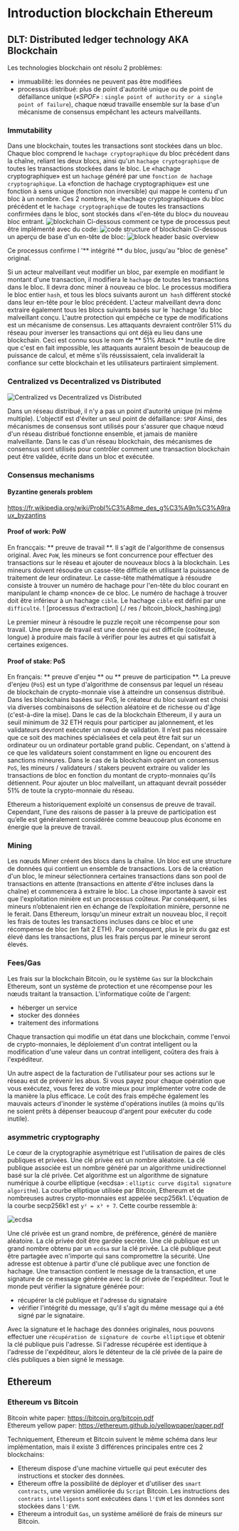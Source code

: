 # **Introduction blockchain Ethereum**

## **DLT: Distributed ledger technology AKA Blockchain**

Les technologies blockchain ont résolu 2 problèmes:

- immuabilité: les données ne peuvent pas être modifiées
- processus distribué: plus de point d'autorité unique ou de point de défaillance unique (_«SPOF»_ : `single point of authority or a single point of failure`), chaque nœud travaille ensemble sur la base d'un mécanisme de consensus empêchant les acteurs malveillants.

### **Immutability**

Dans une blockchain, toutes les transactions sont stockées dans un bloc.
Chaque bloc comprend le `hachage cryptographique` du bloc précédent dans la chaîne, reliant les deux blocs, ainsi qu'un `hachage cryptographique` de toutes les transactions stockées dans le bloc.
Le «hachage cryptographique» est un `hachage` généré par une `fonction de hachage cryptographique`.
La «fonction de hachage cryptographique» est une fonction à sens unique (fonction non inversible) qui mappe le contenu d'un bloc à un nombre.
Ces 2 nombres, le «hachage cryptographique» du bloc précédent et le `hachage cryptographique` de toutes les transactions confirmées dans le bloc, sont stockés dans «l'en-tête du bloc» du nouveau bloc entrant.
![blockchain](./res/blockchain.jpeg)
Ci-dessous comment ce type de processus peut être implémenté avec du code:
![code structure of blockchain](./res/codeview.jpg)
Ci-dessous un aperçu de base d'un en-tête de bloc:
![block header basic overview](./res/blockheader.png)

Ce processus confirme l '** intégrité ** du bloc, jusqu'au "bloc de genèse" original.

Si un acteur malveillant veut modifier un bloc, par exemple en modifiant le montant d'une transaction, il modifiera le `hachage` de toutes les transactions dans le bloc. Il devra donc miner à nouveau ce bloc. Le processus modifiera le bloc entier `hash`, et tous les blocs suivants auront un` hash` différent stocké dans leur en-tête pour le bloc précédent. L'acteur malveillant devra donc extraire également tous les blocs suivants basés sur le `hachage 'du bloc malveillant conçu.
L'autre protection qui empêche ce type de modifications est un mécanisme de consensus.
Les attaquants devraient contrôler 51% du réseau pour inverser les transactions qui ont déjà eu lieu dans une blockchain.
Ceci est connu sous le nom de ** 51% Attack **
Inutile de dire que c'est en fait impossible, les attaquants auraient besoin de beaucoup de puissance de calcul, et même s'ils réussissaient, cela invaliderait la confiance sur cette blockchain et les utilisateurs partiraient simplement.

### **Centralized vs Decentralized vs Distributed**

![Centralized vs Decentralized vs Distributed](./res/CDD.png)

Dans un réseau distribué, il n'y a pas un point d'autorité unique (ni même multiple).
L'objectif est d'éviter un seul point de défaillance: `SPOF`
Ainsi, des mécanismes de consensus sont utilisés pour s'assurer que chaque nœud d'un réseau distribué fonctionne ensemble, et jamais de manière malveillante.
Dans le cas d'un réseau blockchain, des mécanismes de consensus sont utilisés pour contrôler comment une transaction blockchain peut être validée, écrite dans un bloc et exécutée.

### **Consensus mechanisms**

#### **Byzantine generals problem**

https://fr.wikipedia.org/wiki/Probl%C3%A8me_des_g%C3%A9n%C3%A9raux_byzantins

#### **Proof of work: PoW**

En francçais: ** preuve de travail **.
Il s'agit de l'algorithme de consensus original.
Avec `PoW`, les mineurs se font concurrence pour effectuer des transactions sur le réseau et ajouter de nouveaux blocs à la blockchain.
Les mineurs doivent résoudre un casse-tête difficile en utilisant la puissance de traitement de leur ordinateur.
Le casse-tête mathématique à résoudre consiste à trouver un numéro de hachage pour l'en-tête du bloc courant en manipulant le champ «nonce» de ce bloc.
Le numéro de hachage à trouver doit être inférieur à un hachage `cible`. Le hachage `cible` est défini par une `difficulté`.
! [processus d'extraction] (./ res / bitcoin_block_hashing.jpg)

Le premier mineur à résoudre le puzzle reçoit une récompense pour son travail.
Une preuve de travail est une donnée qui est difficile (coûteuse, longue) à produire mais facile à vérifier pour les autres et qui satisfait à certaines exigences.

#### **Proof of stake: PoS**

En français: ** preuve d'enjeu ** ou ** preuve de participation **.
La preuve d'enjeu (`PoS`) est un type d'algorithme de consensus par lequel un réseau de blockchain de crypto-monnaie vise à atteindre un consensus distribué.
Dans les blockchains basées sur PoS, le créateur du bloc suivant est choisi via diverses combinaisons de sélection aléatoire et de richesse ou d'âge (c'est-à-dire la mise).
Dans le cas de la blockchain Ethereum, il y aura un seuil minimum de 32 ETH requis pour participer au jalonnement, et les validateurs devront exécuter un nœud de validation. Il n’est pas nécessaire que ce soit des machines spécialisées et cela peut être fait sur un ordinateur ou un ordinateur portable grand public. Cependant, on s'attend à ce que les validateurs soient constamment en ligne ou encourent des sanctions mineures.
Dans le cas de la blockchain opérant un consensus `PoS`, les mineurs / validateurs / stakers peuvent extraire ou valider les transactions de bloc en fonction du montant de crypto-monnaies qu'ils détiennent.
Pour ajouter un bloc malveillant, un attaquant devrait posséder 51% de toute la crypto-monnaie du réseau.

Ethereum a historiquement exploité un consensus de preuve de travail. Cependant, l’une des raisons de passer à la preuve de participation est qu’elle est généralement considérée comme beaucoup plus économe en énergie que la preuve de travail.

### **Mining**

Les nœuds Miner créent des blocs dans la chaîne.
Un bloc est une structure de données qui contient un ensemble de transactions. Lors de la création d'un bloc, le mineur sélectionnera certaines transactions dans son pool de transactions en attente (transactions en attente d'être incluses dans la chaîne) et commencera à extraire le bloc.
La chose importante à savoir est que l'exploitation minière est un processus coûteux. Par conséquent, si les mineurs n’obtenaient rien en échange de l’exploitation minière, personne ne le ferait.
Dans Ethereum, lorsqu'un mineur extrait un nouveau bloc, il reçoit les frais de toutes les transactions incluses dans ce bloc et une récompense de bloc (en fait 2 ETH). Par conséquent, plus le prix du gaz est élevé dans les transactions, plus les frais perçus par le mineur seront élevés.

### **Fees/Gas**

Les frais sur la blockchain Bitcoin, ou le système `Gas` sur la blockchain Ethereum, sont un système de protection et une récompense pour les nœuds traitant la transaction.
L'informatique coûte de l'argent:

- héberger un service
- stocker des données
- traitement des informations

Chaque transaction qui modifie un état dans une blockchain, comme l'envoi de crypto-monnaies, le déploiement d'un contrat intelligent ou la modification d'une valeur dans un contrat intelligent, coûtera des frais à l'expéditeur.

Un autre aspect de la facturation de l'utilisateur pour ses actions sur le réseau est de prévenir les abus. Si vous payez pour chaque opération que vous exécutez, vous ferez de votre mieux pour implémenter votre code de la manière la plus efficace. Le coût des frais empêche également les mauvais acteurs d'inonder le système d'opérations inutiles (à moins qu'ils ne soient prêts à dépenser beaucoup d'argent pour exécuter du code inutile).

### **asymmetric cryptography**

Le cœur de la cryptographie asymétrique est l'utilisation de paires de clés publiques et privées.
Une clé privée est un nombre aléatoire. La clé publique associée est un nombre généré par un algorithme unidirectionnel basé sur la clé privée.
Cet algorithme est un algorithme de signature numérique à courbe elliptique («ecdsa» : `elliptic curve digital signature algorithm`).
La courbe elliptique utilisée par Bitcoin, Ethereum et de nombreuses autres crypto-monnaies est appelée secp256k1. L'équation de la courbe secp256k1 est `y² = x³ + 7`. Cette courbe ressemble à:

![ecdsa](../res/ecdsa.gif)

Une clé privée est un grand nombre, de préférence, généré de manière aléatoire.
La clé privée doit être gardée secrète.
Une clé publique est un grand nombre obtenu par un `ecdsa` sur la clé privée.
La clé publique peut être partagée avec n'importe qui sans compromettre la sécurité.
Une adresse est obtenue à partir d'une clé publique avec une fonction de hachage.
Une transaction contient le message de la transaction, et une signature de ce message générée avec la clé privée de l'expéditeur.
Tout le monde peut vérifier la signature générée pour:

- récupérer la clé publique et l'adresse du signataire
- vérifier l'intégrité du message, qu'il s'agit du même message qui a été signé par le signataire.

Avec la signature et le hachage des données originales, nous pouvons effectuer une `récupération de signature de courbe elliptique` et obtenir la clé publique puis l'adresse. Si l'adresse récupérée est identique à l'adresse de l'expéditeur, alors le détenteur de la clé privée de la paire de clés publiques a bien signé le message.

## **Ethereum**

### **Ethereum vs Bitcoin**

Bitcoin white paper: https://bitcoin.org/bitcoin.pdf  
Ethereum yellow paper: https://ethereum.github.io/yellowpaper/paper.pdf

Techniquement, Ethereum et Bitcoin suivent le même schéma dans leur implémentation, mais il existe 3 différences principales entre ces 2 blockchains:

- Ethereum dispose d'une machine virtuelle qui peut exécuter des instructions et stocker des données.
- Ethereum offre la possibilité de déployer et d'utiliser des `smart contracts`, une version améliorée du `Script` Bitcoin. Les instructions des `contrats intelligents` sont exécutées dans `l'EVM` et les données sont stockées dans `l'EVM`.
- Ethereum a introduit `Gas`, un système amélioré de frais de mineurs sur Bitcoin.